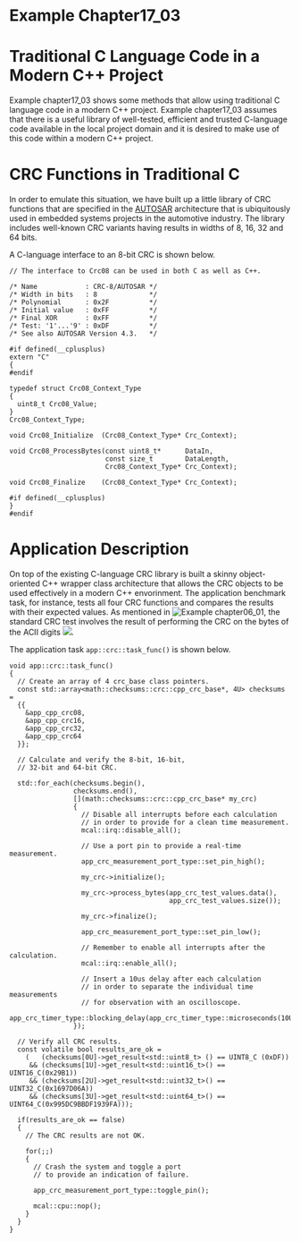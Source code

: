 # Example Chapter17_03
# Traditional C Language Code in a Modern C++ Project

Example chapter17_03 shows some methods that allow
using traditional C language code in a modern C++ project.
Example chapter17_03 assumes that there is a useful
library of well-tested, efficient and trusted C-language code
available in the local project domain and it is desired to make
use of this code within a modern C++ project.

# CRC Functions in Traditional C

In order to emulate this situation, we have built up a
little library of CRC functions that are specified in the
[AUTOSAR](www.autosar.org) architecture that is ubiquitously used
in embedded systems projects in the automotive industry.
The library includes well-known CRC variants having results
in widths of 8, 16, 32 and 64 bits.

A C-language interface to an 8-bit CRC is shown below.

```
// The interface to Crc08 can be used in both C as well as C++.

/* Name            : CRC-8/AUTOSAR */
/* Width in bits   : 8             */
/* Polynomial      : 0x2F          */
/* Initial value   : 0xFF          */
/* Final XOR       : 0xFF          */
/* Test: '1'...'9' : 0xDF          */
/* See also AUTOSAR Version 4.3.   */

#if defined(__cplusplus)
extern "C"
{
#endif

typedef struct Crc08_Context_Type
{
  uint8_t Crc08_Value;
}
Crc08_Context_Type;

void Crc08_Initialize  (Crc08_Context_Type* Crc_Context);

void Crc08_ProcessBytes(const uint8_t*      DataIn,
                        const size_t        DataLength,
                        Crc08_Context_Type* Crc_Context);

void Crc08_Finalize    (Crc08_Context_Type* Crc_Context);

#if defined(__cplusplus)
}
#endif
```

# Application Description

On top of the existing C-language CRC library is built a skinny
object-oriented C++ wrapper class architecture that
allows the CRC objects to be used effectively in a
modern C++ envorinment. The application benchmark task,
for instance, tests all four CRC functions and compares
the results with their expected values. As mentioned in
![Example chapter06_01](../chapter06_01), the standard
CRC test involves the result of performing the CRC on the
bytes of the ACII digits
<img src="https://render.githubusercontent.com/render/math?math=1{\ldots}9">.

The application task `app::crc::task_func()` is shown below.

```
void app::crc::task_func()
{
  // Create an array of 4 crc_base class pointers.
  const std::array<math::checksums::crc::cpp_crc_base*, 4U> checksums =
  {{
    &app_cpp_crc08,
    &app_cpp_crc16,
    &app_cpp_crc32,
    &app_cpp_crc64
  }};

  // Calculate and verify the 8-bit, 16-bit,
  // 32-bit and 64-bit CRC.

  std::for_each(checksums.begin(),
                checksums.end(),
                [](math::checksums::crc::cpp_crc_base* my_crc)
                {
                  // Disable all interrupts before each calculation
                  // in order to provide for a clean time measurement.
                  mcal::irq::disable_all();

                  // Use a port pin to provide a real-time measurement.
                  app_crc_measurement_port_type::set_pin_high();

                  my_crc->initialize();

                  my_crc->process_bytes(app_crc_test_values.data(),
                                        app_crc_test_values.size());

                  my_crc->finalize();

                  app_crc_measurement_port_type::set_pin_low();

                  // Remember to enable all interrupts after the calculation.
                  mcal::irq::enable_all();

                  // Insert a 10us delay after each calculation
                  // in order to separate the individual time measurements
                  // for observation with an oscilloscope.
                  app_crc_timer_type::blocking_delay(app_crc_timer_type::microseconds(10U));
                });

  // Verify all CRC results.
  const volatile bool results_are_ok =
    (   (checksums[0U]->get_result<std::uint8_t> () == UINT8_C (0xDF))
     && (checksums[1U]->get_result<std::uint16_t>() == UINT16_C(0x29B1))
     && (checksums[2U]->get_result<std::uint32_t>() == UINT32_C(0x1697D06A))
     && (checksums[3U]->get_result<std::uint64_t>() == UINT64_C(0x995DC9BBDF1939FA)));

  if(results_are_ok == false)
  {
    // The CRC results are not OK.

    for(;;)
    {
      // Crash the system and toggle a port
      // to provide an indication of failure.

      app_crc_measurement_port_type::toggle_pin();

      mcal::cpu::nop();
    }
  }
}
```
